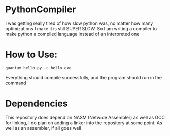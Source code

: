 # PythonCompiler
I was getting really tired of how slow python was, no matter how many optimizations I make it is still SUPER SLOW. So I am writing a compiler to make python a compiled language instead of an interpreted one

# How to Use:

```bash
quantum hello.py -o hello.exe
```

Everything should compile successfully, and the program should run in the command

# Dependencies

This repository does depend on NASM (Netwide Assembler) as well as GCC for linking, I do plan on adding
a linker into the repository at some point. As well as an assembler, if all goes well

